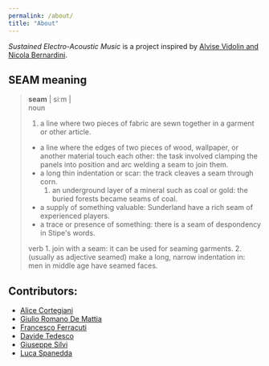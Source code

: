 ```yaml
---
permalink: /about/
title: "About"
---
```


_Sustained Electro-Acoustic Music_ is a project inspired by [Alvise Vidolin and Nicola Bernardini](https://www.academia.edu/16348988/Sustainable_live_electro-acoustic_music).

## SEAM meaning

> **seam** \| siːm \|  
> noun  
> 1. a line where two pieces of fabric are sewn together in a garment or other article.
>
> * a line where the edges of two pieces of wood, wallpaper, or another material touch each other: the task involved clamping the panels into position and arc welding a seam to join them.
> * a long thin indentation or scar: the track cleaves a seam through corn.
>   1. an underground layer of a mineral such as coal or gold: the buried forests became seams of coal.
> * a supply of something valuable: Sunderland have a rich seam of experienced players.
> * a trace or presence of something: there is a seam of despondency in Stipe's words.    
>
> verb 1. join with a seam: it can be used for seaming garments. 2. \(usually as adjective seamed\) make a long, narrow indentation in: men in middle age have seamed faces.

## Contributors:

 - [Alice Cortegiani](http://s-e-a-m.github.io/alice-cortegiani/)
 - [Giulio Romano De Mattia](http://s-e-a-m.github.io/giulio-romano-de-mattia/)
 - [Francesco Ferracuti](http://s-e-a-m.github.io/francesco-ferracuti/)
 - [Davide Tedesco](http://s-e-a-m.github.io/davide-tedesco/)
 - [Giuseppe Silvi](http://s-e-a-m.github.io/giuseppe-silvi/)
 - [Luca Spanedda]()
